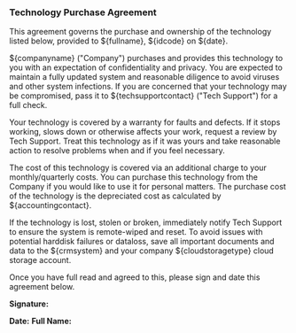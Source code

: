 ### Technology Purchase Agreement

This agreement governs the purchase and ownership of the technology listed below, provided to ${fullname}, ${idcode} on ${date}.

${companyname} ("Company") purchases and provides this technology to you with an expectation of confidentiality and privacy. You are expected to maintain a fully updated system and reasonable diligence to avoid viruses and other system infections. If you are concerned that your technology may be compromised, pass it to ${techsupportcontact} ("Tech Support") for a full check.

Your technology is covered by a warranty for faults and defects. If it stops working, slows down or otherwise affects your work, request a review by Tech Support. Treat this technology as if it was yours and take reasonable action to resolve problems when and if you feel necessary.

The cost of this technology is covered via an additional charge to your monthly/quarterly costs. You can purchase this technology from the Company if you would like to use it for personal matters. The purchase cost of the technology is the depreciated cost as calculated by ${accountingcontact}.

If the technology is lost, stolen or broken, immediately notify Tech Support to ensure the system is remote-wiped and reset. To avoid issues with potential harddisk failures or dataloss, save all important documents and data to the ${crmsystem} and your company ${cloudstoragetype} cloud storage account.

Once you have full read and agreed to this, please sign and date this agreement below.

**Signature:** 

**Date:** 
**Full Name:** 
